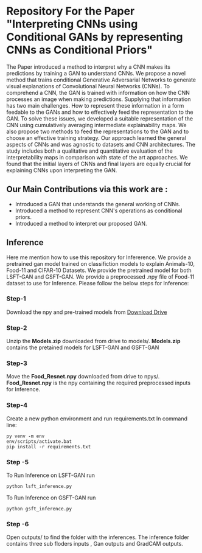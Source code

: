 # Repository For the Paper "Interpreting CNNs using Conditional GANs by representing CNNs as Conditional Priors"

The Paper introduced a method to interpret why a CNN makes its predictions by training a GAN to understand CNNs. We propose a novel method that trains conditional Generative Adversarial Networks to generate visual explanations of Convolutional Neural Networks (CNNs). To comprehend a CNN, the GAN is trained with information on how the CNN processes an image when making predictions. Supplying that information has two main challenges. How to represent these information in a form feedable to the GANs and how to effectively feed the representation to the GAN. To solve these issues, we developed a suitable representation of the CNN using cumulatively averaging intermediate explainability maps. We also propose two methods to feed the representations to the GAN and to choose an effective training strategy. Our approach learned the general aspects of CNNs and was agnostic to  datasets and CNN architectures. The study includes both a qualitative and quantitative evaluation of the interpretability maps in comparison with state of the art approaches. We found that the initial layers of CNNs and final layers are equally crucial for explaining CNNs upon interpreting the GAN.
## Our Main Contributions via this work are :
* Introduced a GAN that understands the general working of CNNs.
* Introduced a method to represent CNN's operations as conditional priors.
* Introduced a method to interpret our proposed GAN.

## Inference
Here me mention how to use this repository for Infererence. We provide a pretrained gan model trained on classifiction models to explain Animals-10, Food-11 and CIFAR-10 Datasets. We provide the pretrained model for both LSFT-GAN and GSFT-GAN. We provide a preprocessed .npy file of Food-11 dataset to use for Inference. Please follow the below steps for  Inference:
### Step-1 
Download the npy and pre-trained models from <a href = "https://drive.google.com/drive/folders/1PxKBHLr64gBrLFCi9N_hVNGwZUiYll8f?usp=sharing">Download Drive </a>

### Step-2
Unzip the <b>Models.zip</b> downloaded from drive to models/. <b>Models.zip</b> contains the pretained models for LSFT-GAN and GSFT-GAN
### Step-3
Move the <b>Food_Resnet.npy</b> downloaded from drive to npys/. <b>Food_Resnet.npy</b> is the npy containing the required preprocessed inputs for Inference. 
### Step-4
Create a new python environment and run requirements.txt
In command line:
~~~
py venv -m env
env/scripts/activate.bat
pip install -r requirements.txt
~~~
### Step -5
To Run Inference on LSFT-GAN run
~~~
python lsft_inference.py
~~~

To Run Inference on GSFT-GAN run
~~~
python gsft_inference.py
~~~
### Step -6
Open outputs/ to find the folder with the inferences.
The inference folder contains three sub floders inputs , Gan outputs and GradCAM outputs.
